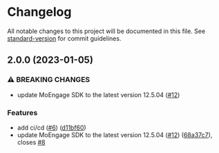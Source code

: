 # Changelog

All notable changes to this project will be documented in this file. See [standard-version](https://github.com/conventional-changelog/standard-version) for commit guidelines.

## 2.0.0 (2023-01-05)


### ⚠ BREAKING CHANGES

* update MoEngage SDK to the latest version 12.5.04 ([#12](https://github.com/rudderlabs/rudder-integration-moengage-android/issues/12))

### Features

* add ci/cd ([#6](https://github.com/rudderlabs/rudder-integration-moengage-android/issues/6)) ([d11bf60](https://github.com/rudderlabs/rudder-integration-moengage-android/commit/d11bf606b8955beec1ec32e1a0e156e6fdc6aa65))
* update MoEngage SDK to the latest version 12.5.04 ([#12](https://github.com/rudderlabs/rudder-integration-moengage-android/issues/12)) ([68a37c7](https://github.com/rudderlabs/rudder-integration-moengage-android/commit/68a37c7bd750ac87b669f68d0a9d6573b8a123ee)), closes [#8](https://github.com/rudderlabs/rudder-integration-moengage-android/issues/8)
